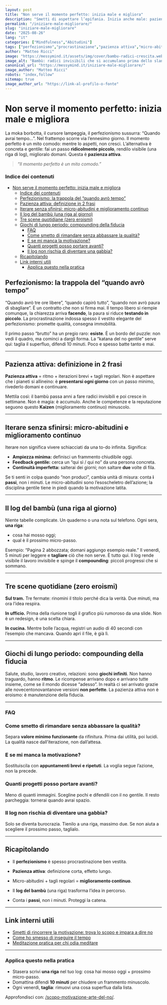 ```yaml
---
layout: post
title: "Non serve il momento perfetto: inizia male e migliora"
description: "Smetti di aspettare l’epifania. Inizia anche male: pazienza attiva, micro-iterazioni e log del bambù per sbloccare perfezionismo e procrastinazione."
permalink: "/iniziare-male-migliorare/"
slug: "iniziare-male-migliorare"
date: "2025-08-26"
lang: "it"
categories: ["Mindfulness","Abitudini"]
tags: ["perfezionismo","procrastinazione","pazienza attiva","micro-abitudini","miglioramento continuo","kaizen","compounding","disciplina gentile"]
author: "Matteo Ricci"
image: "https://messymind.it/assets/img/cover/bambu-radici-crescita.webp"
image_alt: "Bambù: radici invisibili che si accumulano prima dello slancio in altezza"
canonical_url: "https://messymind.it/iniziare-male-migliorare/"
image_author: "Matteo Ricci"
robots: "index,follow"
sitemap: true
image_author_url: "https://link-al-profilo-o-fonte"
---
```


# Non serve il momento perfetto: inizia male e migliora

  <script type="application/ld+json">
  {
    "@context":"https://schema.org",
    "@type":"BlogPosting",
    "headline":"Non serve il momento perfetto: inizia male e migliora",
    "description":"Smetti di aspettare l’epifania. Inizia anche male: pazienza attiva, micro-iterazioni e log del bambù per sbloccare perfezionismo e procrastinazione.",
    "author":{"@type":"Person","name":"Matteo Ricci"},
    "datePublished":"2025-08-24",
    "dateModified":"2025-08-24",
    "mainEntityOfPage":{"@type":"WebPage","@id":"https://messymind.it/iniziare-male-migliorare/"},
    "image":"https://messymind.it/assets/img/cover/bambu-radici-crescita.webp",
    "publisher":{"@type":"Organization","name":"MessyMind"}
  }
  </script>

  La moka borbotta, il cursore lampeggia, il perfezionismo sussurra: “Quando avrai tempo…”. Nel frattempo scorre via l’ennesimo giorno. Il momento perfetto è un mito comodo: mentre lo aspetti, non cresci. L’alternativa è concreta e gentile: fai un passo **ridicolmente piccolo**, rendilo visibile (una riga di log), miglioralo domani. Questa è **pazienza attiva**.

  > *“Il momento perfetto è un mito comodo.”*

### Indice dei contenuti

- [Non serve il momento perfetto: inizia male e migliora](#non-serve-il-momento-perfetto-inizia-male-e-migliora)
    - [Indice dei contenuti](#indice-dei-contenuti)
  - [Perfezionismo: la trappola del “quando avrò tempo”](#perfezionismo-la-trappola-del-quando-avrò-tempo)
  - [Pazienza attiva: definizione in 2 frasi](#pazienza-attiva-definizione-in-2-frasi)
  - [Iterare senza sfinirsi: micro-abitudini e miglioramento continuo](#iterare-senza-sfinirsi-micro-abitudini-e-miglioramento-continuo)
  - [Il log del bambù (una riga al giorno)](#il-log-del-bambù-una-riga-al-giorno)
  - [Tre scene quotidiane (zero eroismi)](#tre-scene-quotidiane-zero-eroismi)
  - [Giochi di lungo periodo: compounding della fiducia](#giochi-di-lungo-periodo-compounding-della-fiducia)
    - [FAQ](#faq)
    - [Come smetto di rimandare senza abbassare la qualità?](#come-smetto-di-rimandare-senza-abbassare-la-qualità)
    - [E se mi manca la motivazione?](#e-se-mi-manca-la-motivazione)
    - [Quanti progetti posso portare avanti?](#quanti-progetti-posso-portare-avanti)
    - [Il log non rischia di diventare una gabbia?](#il-log-non-rischia-di-diventare-una-gabbia)
  - [Ricapitolando](#ricapitolando)
  - [Link interni utili](#link-interni-utili)
    - [Applica questo nella pratica](#applica-questo-nella-pratica)

## Perfezionismo: la trappola del “quando avrò tempo”

“Quando avrò tre ore libere”, “quando capirò tutto”, “quando non avrò paura di sbagliare”. È un contratto che non si firma mai. Il tempo libero si riempie comunque, la chiarezza arriva **facendo**, la paura si riduce **testando in piccolo**. La procrastinazione indossa spesso il vestito elegante del perfezionismo: promette qualità, consegna immobilità.

Il primo passo “brutto” ha un pregio raro: **esiste**. È un bordo del puzzle: non vedi il quadro, ma cominci a dargli forma. La “katana del no gentile” serve qui: taglia il superfluo, difendi 10 minuti. Poco e spesso batte tanto e mai.

  ---

## Pazienza attiva: definizione in 2 frasi

**Pazienza attiva** = ritmo + iterazioni brevi + tagli regolari.
Non è aspettare che i pianeti si allineino: è **presentarsi ogni giorno** con un passo minimo, rivederlo domani e continuare.

Mettila così: il bambù passa anni a fare radici invisibili e poi cresce in settimane. Non è magia: è accumulo. Anche le competenze e la reputazione seguono questo **Kaizen** (miglioramento continuo) minuscolo.

---

## Iterare senza sfinirsi: micro-abitudini e miglioramento continuo

Iterare non significa vivere schiacciati da una to-do infinita. Significa:

* **Ampiezza minima:** definisci un frammento chiudibile oggi.
* **Feedback gentile:** cerca un “qui sì / qui no” da una persona concreta.
* **Continuità imperfetta:** salterai dei giorni; non saltare **due** volte di fila.

Se ti senti in colpa quando “non produci”, cambia unità di misura: conta **i passi**, non i minuti. Le micro-abitudini sono l’esoscheletro dell’azione; la disciplina gentile tiene in piedi quando la motivazione latita.

---

## Il log del bambù (una riga al giorno)

Niente tabelle complicate. Un quaderno o una nota sul telefono. Ogni sera, **una riga**:

* cosa hai mosso oggi;
* qual è il prossimo micro-passo.

Esempio: “Pagina 2 abbozzata; domani aggiungo esempio reale.”
Il venerdì, 5 minuti per leggere e **tagliare** ciò che non serve. È tutto qui. Il log rende visibile il lavoro invisibile e spinge il **compounding**: piccoli progressi che si sommano.

---

## Tre scene quotidiane (zero eroismi)

**Sul tram.** Tre fermate: rinomini il titolo perché dica la verità. Due minuti, ma ora l’idea respira.

**In ufficio.** Prima della riunione togli il grafico più rumoroso da una slide. Non è un redesign, è una scelta chiara.

**In cucina.** Mentre bolle l’acqua, registri un audio di 40 secondi con l’esempio che mancava. Quando apri il file, è già lì.

---

## Giochi di lungo periodo: compounding della fiducia

Salute, studio, lavoro creativo, relazioni: sono **giochi infiniti**. Non hanno traguardo, hanno **ritmo**. Le ricompense arrivano dopo e arrivano tutte insieme, come se il mondo dicesse “adesso”. In realtà ci sei arrivato grazie alle novecentonovantanove versioni **non perfette**. La pazienza attiva non è eroismo: è manutenzione della fiducia.

---

### FAQ

### Come smetto di rimandare senza abbassare la qualità?

Separa **valore minimo funzionante** da rifinitura. Prima dai utilità, poi lucidi. La qualità nasce dall’iterazione, non dall’attesa.

### E se mi manca la motivazione?

Sostituiscila con **appuntamenti brevi e ripetuti**. La voglia segue l’azione, non la precede.

### Quanti progetti posso portare avanti?

Meno di quanti immagini. Scegline pochi e difendili con il no gentile. Il resto parcheggia: tornerai quando avrai spazio.

### Il log non rischia di diventare una gabbia?

Solo se diventa burocrazia. Tienilo a una riga, massimo due. Se non aiuta a scegliere il prossimo passo, taglialo.

---

## Ricapitolando

* Il **perfezionismo** è spesso procrastinazione ben vestita.

* **Pazienza attiva**: definizione corta, effetto lungo.

* Micro-abitudini + tagli regolari = **miglioramento continuo**.

* Il **log del bambù** (una riga) trasforma l’idea in percorso.

* Conta i **passi**, non i minuti. Proteggi la catena.

---

## Link interni utili

* [Smetti di rincorrere la motivazione: trova lo scopo e impara a dire no](/scopo-motivazione-arte-del-no/)
* [Come ho smesso di inseguire il tempo](/come-ho-smesso-di-inseguire-il-tempo)
* [Meditazione pratica per chi odia meditare](/come-meditare-senza-sedersi-a-gambe-incrociate/)

---

### Applica questo nella pratica

* Stasera scrivi **una riga** nel tuo log: cosa hai mosso oggi + prossimo micro-passo.
* Domattina difendi **10 minuti** per chiudere un frammento minuscolo.
* Ogni venerdì, **taglia**: rimuovi una cosa superflua dalla lista.

Approfondisci con: [/scopo-motivazione-arte-del-no/](/scopo-motivazione-arte-del-no/).
